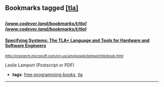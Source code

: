 ## Bookmarks tagged [[tla]](https://www.codever.land/search?q=[tla])

_<sup><sup>[www.codever.land/bookmarks/t/tla](www.codever.land/bookmarks/t/tla)</sup></sup>_
---
#### [Specifying Systems: The TLA+ Language and Tools for Hardware and Software Engineers](http://research.microsoft.com/en-us/um/people/lamport/tla/book.html)
_<sup>http://research.microsoft.com/en-us/um/people/lamport/tla/book.html</sup>_

Leslie Lamport (Postscript or PDF)
* **tags**: [free-programming-books](../tagged/free-programming-books.md), [tla](../tagged/tla.md)
---
